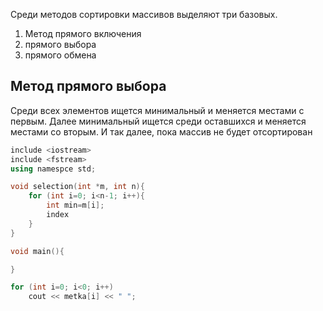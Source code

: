 Среди методов сортировки массивов выделяют три базовых.
1. Метод прямого включения
2. прямого выбора
3. прямого обмена

## Метод прямого выбора
Среди всех элементов ищется минимальный и меняется местами с первым. Далее минимальный ищется среди оставшихся и меняется местами со вторым. И так далее, пока массив не будет отсортирован

```c++
include <iostream>
include <fstream>
using namespce std;

void selection(int *m, int n){
	for (int i=0; i<n-1; i++){
		int min=m[i];
		index
	}
}

void main(){

}

for (int i=0; i<0; i++)
	cout << metka[i] << " ";
```